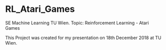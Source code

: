 # RL_Atari_Games
SE Machine Learning TU Wien. Topic: Reinforcement Learning - Atari Games

This Project was created for my presentation on 18th December 2018 at TU Wien.

